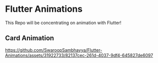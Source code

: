 # Flutter Animations

This Repo will be concentrating on animation with Flutter!

## Card Animation

https://github.com/SwaroopSambhayya/Flutter-Animations/assets/31922733/82137cec-261d-4037-9df4-645827de6097

